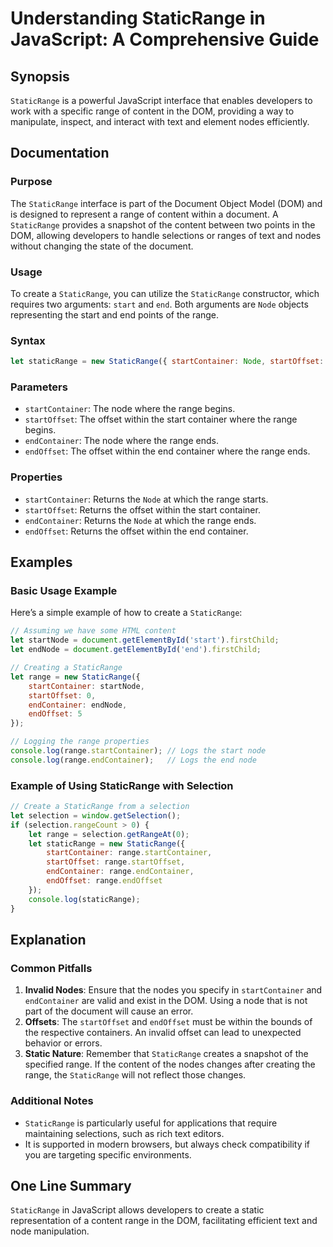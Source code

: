 <!--
Meta Description: # Understanding StaticRange in JavaScript: A Comprehensive Guide ## Synopsis `StaticRange` is a powerful JavaScript interface that enables developers ...
Meta Keywords: range, staticrange, node, startcontainer, endcontainer
-->

# Understanding StaticRange in JavaScript: A Comprehensive Guide

## Synopsis
`StaticRange` is a powerful JavaScript interface that enables developers to work with a specific range of content in the DOM, providing a way to manipulate, inspect, and interact with text and element nodes efficiently.

## Documentation
### Purpose
The `StaticRange` interface is part of the Document Object Model (DOM) and is designed to represent a range of content within a document. A `StaticRange` provides a snapshot of the content between two points in the DOM, allowing developers to handle selections or ranges of text and nodes without changing the state of the document.

### Usage
To create a `StaticRange`, you can utilize the `StaticRange` constructor, which requires two arguments: `start` and `end`. Both arguments are `Node` objects representing the start and end points of the range.

### Syntax
```javascript
let staticRange = new StaticRange({ startContainer: Node, startOffset: Number, endContainer: Node, endOffset: Number });
```

### Parameters
- `startContainer`: The node where the range begins.
- `startOffset`: The offset within the start container where the range begins.
- `endContainer`: The node where the range ends.
- `endOffset`: The offset within the end container where the range ends.

### Properties
- `startContainer`: Returns the `Node` at which the range starts.
- `startOffset`: Returns the offset within the start container.
- `endContainer`: Returns the `Node` at which the range ends.
- `endOffset`: Returns the offset within the end container.

## Examples
### Basic Usage Example
Here’s a simple example of how to create a `StaticRange`:

```javascript
// Assuming we have some HTML content
let startNode = document.getElementById('start').firstChild;
let endNode = document.getElementById('end').firstChild;

// Creating a StaticRange
let range = new StaticRange({
    startContainer: startNode,
    startOffset: 0,
    endContainer: endNode,
    endOffset: 5
});

// Logging the range properties
console.log(range.startContainer); // Logs the start node
console.log(range.endContainer);   // Logs the end node
```

### Example of Using StaticRange with Selection
```javascript
// Create a StaticRange from a selection
let selection = window.getSelection();
if (selection.rangeCount > 0) {
    let range = selection.getRangeAt(0);
    let staticRange = new StaticRange({
        startContainer: range.startContainer,
        startOffset: range.startOffset,
        endContainer: range.endContainer,
        endOffset: range.endOffset
    });
    console.log(staticRange);
}
```

## Explanation
### Common Pitfalls
1. **Invalid Nodes**: Ensure that the nodes you specify in `startContainer` and `endContainer` are valid and exist in the DOM. Using a node that is not part of the document will cause an error.
2. **Offsets**: The `startOffset` and `endOffset` must be within the bounds of the respective containers. An invalid offset can lead to unexpected behavior or errors.
3. **Static Nature**: Remember that `StaticRange` creates a snapshot of the specified range. If the content of the nodes changes after creating the range, the `StaticRange` will not reflect those changes.

### Additional Notes
- `StaticRange` is particularly useful for applications that require maintaining selections, such as rich text editors.
- It is supported in modern browsers, but always check compatibility if you are targeting specific environments.

## One Line Summary
`StaticRange` in JavaScript allows developers to create a static representation of a content range in the DOM, facilitating efficient text and node manipulation.